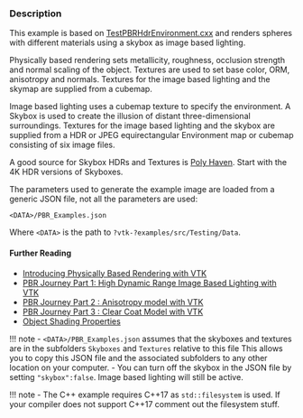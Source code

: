 ### Description

This example is based on [TestPBRHdrEnvironment.cxx](https://gitlab.kitware.com/vtk/vtk/-/blob/master/Rendering/OpenGL2/Testing/Cxx/TestPBRHdrEnvironment.cxx) and renders spheres with different materials using a skybox as image based lighting.

Physically based rendering sets metallicity, roughness, occlusion strength and normal scaling of the object. Textures are used to set base color, ORM, anisotropy and normals. Textures for the image based lighting and the skymap are supplied from a cubemap.

Image based lighting uses a cubemap texture to specify the environment. A Skybox is used to create the illusion of distant three-dimensional surroundings. Textures for the image based lighting and the skybox are supplied from a HDR or JPEG equirectangular Environment map or cubemap consisting of six image files.

A good source for Skybox HDRs and Textures is [Poly Haven](https://polyhaven.com/all). Start with the 4K HDR versions of Skyboxes.

The parameters used to generate the example image are loaded from a generic JSON file, not all the parameters are used:

``` text
<DATA>/PBR_Examples.json
```

Where `<DATA>` is the path to `?vtk-?examples/src/Testing/Data`.

#### Further Reading

- [Introducing Physically Based Rendering with VTK](https://blog.kitware.com/vtk-pbr/)
- [PBR Journey Part 1: High Dynamic Range Image Based Lighting with VTK](https://blog.kitware.com/pbrj1/)
- [PBR Journey Part 2 : Anisotropy model with VTK](https://blog.kitware.com/pbr-journey-part-2-anisotropy-model-with-vtk/)
- [PBR Journey Part 3 : Clear Coat Model with VTK](https://blog.kitware.com/pbr-journey-part-3-clear-coat-model-with-vtk/)
- [Object Shading Properties](https://gitlab.kitware.com/paraview/paraview-docs/-/blob/master/doc/source/ReferenceManual/objectShadingProperties.rst)

!!! note
    - `<DATA>/PBR_Examples.json` assumes that the skyboxes and textures are in the subfolders `Skyboxes` and `Textures` relative   to this file This allows you to copy this JSON file and the associated subfolders to any other location on your computer.
    - You can turn off the skybox in the JSON file by setting `"skybox":false`. Image based lighting will still be active.

!!! note
    - The C++ example requires C++17 as `std::filesystem` is used. If your compiler does not support C++17 comment out the filesystem stuff.
